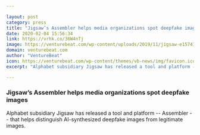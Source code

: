 ```yaml
---

layout: post
category: press
title: "Jigsaw’s Assembler helps media organizations spot deepfake images"
date: 2020-02-04 15:56:34
link: https://vrhk.co/36W4nTj
image: https://venturebeat.com/wp-content/uploads/2019/11/jigsaw-e1574185322346.png?w=1200&strip=all
domain: venturebeat.com
author: "VentureBeat"
icon: https://venturebeat.com/wp-content/themes/vb-news/img/favicon.ico
excerpt: "Alphabet subsidiary Jigsaw has released a tool and platform -- Assembler -- that helps distinguish AI-synthesized deepfake images from legitimate images."

---
```


### Jigsaw’s Assembler helps media organizations spot deepfake images

Alphabet subsidiary Jigsaw has released a tool and platform -- Assembler -- that helps distinguish AI-synthesized deepfake images from legitimate images.